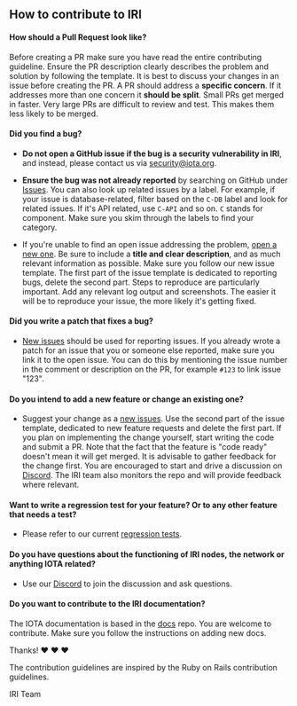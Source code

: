 ## How to contribute to IRI

#### **How should a Pull Request look like**?
Before creating a PR make sure you have read the entire contributing guideline. Ensure the PR description clearly describes the problem and solution by following the template. It is best to discuss your changes in an issue before creating the PR. A PR should address a **specific concern**. If it addresses more than one concern it **should be split**. Small PRs get merged in faster. Very large PRs are difficult to review and test. This makes them less likely to be merged.

#### **Did you find a bug?**

* **Do not open a GitHub issue if the bug is a security vulnerability
  in IRI**, and instead, please contact us via [security@iota.org](mailto:security@iota.org).

* **Ensure the bug was not already reported** by searching on GitHub under [Issues](https://github.com/iotaledger/iri/issues). You can also look up related issues by a label. For example, if your issue is database-related, filter based on the `C-DB` label and look for related issues. If it's API related, use `C-API` and so on. `C` stands for component. Make sure you skim through the labels to find your category. 

* If you're unable to find an open issue addressing the problem, [open a new one](https://github.com/iotaledger/iri/issues/new). Be sure to include a **title and clear description**, and as much relevant information as possible. Make sure you follow our new issue template. The first part of the issue template is dedicated to reporting bugs, delete the second part. Steps to reproduce are particularly important. Add any relevant log output and screenshots. The easier it will be to reproduce your issue, the more likely it's getting fixed. 

#### **Did you write a patch that fixes a bug?**

* [New issues](https://github.com/iotaledger/iri/issues/new) should be used for reporting issues. If you already wrote a patch for an issue that you or someone else reported, make sure you link it to the open issue. You can do this by mentioning the issue number in the comment or description on the PR, for example `#123` to link issue "123". 

#### **Do you intend to add a new feature or change an existing one?**

* Suggest your change as a [new issues](https://github.com/iotaledger/iri/issues/new). Use the second part of the issue template, dedicated to new feature requests and delete the first part. If you plan on implementing the change yourself, start writing the code and submit a PR. Note that the fact that the feature is "code ready" doesn't mean it will get merged. It is advisable to gather feedback for the change first. You are encouraged to start and drive a discussion on [Discord](https://discord.iota.org/). The IRI team also monitors the repo and will provide feedback where relevant.

#### **Want to write a regression test for your feature? Or to any other feature that needs a test?**

* Please refer to our current [regression tests](https://github.com/iotaledger/iri/tree/dev/python-regression).


#### **Do you have questions about the functioning of IRI nodes, the network or anything IOTA related?**

* Use our [Discord](https://discordapp.com/invite/fNGZXvh) to join the discussion and ask questions.

#### **Do you want to contribute to the IRI documentation?**

The IOTA documentation is based in the [docs](https://github.com/iotaledger/docs) repo. You are welcome to contribute. Make sure you follow the instructions on adding new docs. 

Thanks! :heart: :heart: :heart:

The contribution guidelines are inspired by the Ruby on Rails contribution guidelines. 

IRI Team

